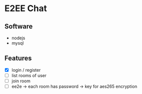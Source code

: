 # E2EE Chat

## Software

* nodejs
* mysql


## Features

- [x] login / register
- [ ] list rooms of user
- [ ] join room
- [ ] ee2e -> each room has password -> key for aes265 encryption
